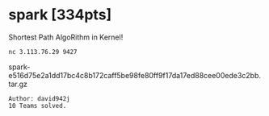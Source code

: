 # spark [334pts]

Shortest Path AlgoRithm in Kernel!

`nc 3.113.76.29 9427`

spark-e516d75e2a1dd17bc4c8b172caff5be98fe80ff9f17da17ed88cee00ede3c2bb.tar.gz

```
Author: david942j
10 Teams solved.
```
